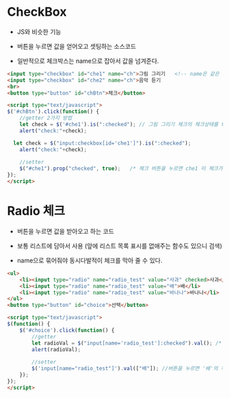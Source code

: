 # CheckBox

- JS와 비슷한 기능
- 버튼을 누르면 값을 얻어오고 셋팅하는 소스코드


- 일반적으로 체크박스는 name으로 잡아서 값을 넘겨준다.

```html
<input type="checkbox" id="che1" name="ch">그림 그리기	<!-- name은 같은 것으로 잡고 값을 넘겨주고 id는 다른것을 사용 -->
<input type="checkbox" id="che2" name="ch">음악 듣기
<br>
<button type="button" id="chBtn">체크</button>

<script type="text/javascript">
$('#chBtn').click(function() {
	//getter 2가지 방법
	let check = $('#che1').is(":checked"); // 그림 그리기 체크의 체크상태를 true/false 상태로 값을 check 변수에 넘겨준다.
	alert("check:"+check);

  let check = $("input:checkbox[id='che1']").is(":checked"); 
	alert("check:"+check); 
	
	//setter 
	$("#che1").prop("checked", true);   /* 체크 버튼을 누르면 che1 이 체크가 된다 */
});
</script>
```

# Radio 체크

- 버튼을 누르면 값을 받아오고 하는 코드


- 보통 리스트에 담아서 사용 (앞에 리스트 목록 표시를 없애주는 함수도 있으니 검색)
- name으로 묶어줘야 동시다발적이 체크를 막아 줄 수 있다.

```html
<ul>
	<li><input type="radio" name="radio_test" value="사과" checked>사과</li>  // 처음 체크 상태 설정(checked)
	<li><input type="radio" name="radio_test" value="배">배</li>
	<li><input type="radio" name="radio_test" value="바나나">바나나</li>
</ul>
<button type="button" id="choice">선택</button>

<script type="text/javascript">
$(function() {
	$('#choice').click(function() {
		//getter
		let radioVal = $("input[name='radio_test']:checked").val(); /* 라디오 버튼의 체크된 값을 가져오기 */
		alert(radioVal); 
		
		//setter
		$('input[name="radio_test"]').val(["배"]); //버튼을 누르면 '배'의 체크로 이동
	});
});
</script>
```



